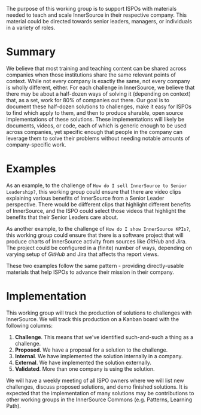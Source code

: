 The purpose of this working group is to support ISPOs with materials needed to teach and scale InnerSource in their respective company.
This material could be directed towards senior leaders, managers, or individuals in a variety of roles.

# Summary

We believe that most training and teaching content can be shared across companies when those institutions share the same relevant points of context.
While not every company is exactly the same, not every company is wholly different, either.
For each challenge in InnerSource, we believe that there may be about a half-dozen ways of solving it (depending on context) that, as a set, work for 80% of companies out there.
Our goal is to document these half-dozen solutions to challenges, make it easy for ISPOs to find which apply to them, and then to produce sharable, open source implementations of these solutions.
These implementations will likely be documents, videos, or code, each of which is generic enough to be used across companies,
yet specific enough that people in the company can leverage them to solve their problems without needing notable amounts of company-specific work.

# Examples

As an example, to the challenge of `How do I sell InnerSource to Senior Leadership?`,
this working group could ensure that there are video clips explaining various benefits of InnerSource from a Senior Leader perspective.
There would be diifferent clips that highlight different benefits of InnerSource,
and the ISPO could select those videos that highlight the benefits that their Senior Leaders care about.

As another example, to the challenge of `How do I show InnerSource KPIs?`,
this working group could ensure that there is a software project that will produce charts of InnerSource activity from sources like _GitHub_ and Jira.
The project could be configured in a (finite) number of ways, depending on varying setup of _GitHub_ and Jira that affects tha report views.

These two examples follow the same pattern - providing directly-usable materials that help ISPOs to advance their mission in their company.

# Implementation

This working group will track the production of solutions to challenges with InnerSource.
We will track this production on a Kanban board with the following columns:

1. **Challenge**.  This means that we've identified such-and-such a thing as a challenge.
1. **Proposed**.  We have a proposal for a solution to the challenge.
1. **Internal**.  We have implemented the solution internally in a company.
1. **External**.  We have implemented the solution externally.
1. **Validated**.  More than one company is using the solution.

We will have a weekly meeting of all ISPO owners where we will list new challenges, discuss proposed solutions, and demo finished solutions.
It is expected that the implementation of many solutions may be contributions to other working groups in the InnerSource Commons (e.g. Patterns, Learning Path).
